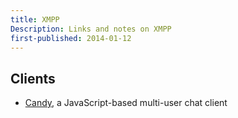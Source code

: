 ```yaml
---
title: XMPP
Description: Links and notes on XMPP
first-published: 2014-01-12
---
```


Clients
-------

*   [Candy](http://candy-chat.github.io/candy/), a JavaScript-based multi-user chat client
